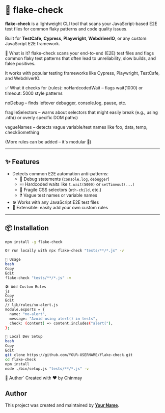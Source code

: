 # 🧪 flake-check
 
 **flake-check** is a lightweight CLI tool that scans your JavaScript-based E2E test files for common flaky patterns and code quality issues.
 
 Built for **TestCafe**, **Cypress**, **Playwright**, **WebdriverIO**, or any custom JavaScript E2E framework.
 
 🚀 What is it?
 flake-check scans your end-to-end (E2E) test files and flags common flaky test patterns that often lead to unreliability, slow builds, and false positives.
 
 It works with popular testing frameworks like Cypress, Playwright, TestCafe, and WebdriverIO.
 
 ✅ What it checks for (rules):
 noHardcodedWait – flags wait(1000) or timeout: 5000 style patterns
 
 noDebug – finds leftover debugger, console.log, pause, etc.
 
 fragileSelectors – warns about selectors that might easily break (e.g., using .nth() or overly specific DOM paths)
 
 vagueNames – detects vague variable/test names like foo, data, temp, checkSomething
 
 (More rules can be added – it's modular 🔌)
 
 ---
 
 ## ✨ Features
 
 - Detects common E2E automation anti-patterns:
   - 🚫 Debug statements (`console.log`, `debugger`)
   - 💤 Hardcoded waits like `t.wait(5000)` or `setTimeout(...)`
   - 🧵 Fragile CSS selectors (`nth-child`, etc.)
   - ❓ Vague test names or variable names
 - ⚙️ Works with any JavaScript E2E test files
 - 🧩 Extensible: easily add your own custom rules
 
 ---
 
 ## 📦 Installation
 
 ```bash
 npm install -g flake-check
 
 Or run locally with npx flake-check "tests/**/*.js" -v
 
 🚀 Usage
 bash
 Copy
 Edit
 flake-check "tests/**/*.js" -v
 
 🛠 Add Custom Rules
 js
 Copy
 Edit
 // lib/rules/no-alert.js
 module.exports = {
   name: "no-alert",
   message: "Avoid using alert() in tests",
   check: (content) => content.includes("alert("),
 };
 
 🧪 Local Dev Setup
 bash
 Copy
 Edit
 git clone https://github.com/YOUR-USERNAME/flake-check.git
 cd flake-check
 npm install
 node ./bin/setup.js "tests/**/*.js" -v
```

 👤 Author`
 Created with ❤️ by Chinmay
 ## Author
This project was created and maintained by **[Your Name](https://github.com/Mchinmay)**.

 

